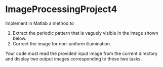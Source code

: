 # ImageProcessingProject4

Implement in Matlab a method to

1. Extract the periodic pattern that is vaguely visible in the image shown below.
2. Correct the image for non-uniform illumination.

Your code must read the provided input image from the current directory and display two output images corresponding to these two tasks.
